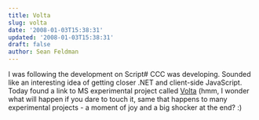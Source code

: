 ```yaml
---
title: Volta
slug: volta
date: '2008-01-03T15:38:31'
updated: '2008-01-03T15:38:31'
draft: false
author: Sean Feldman
---
```



I was following the development on Script# CCC was developing. Sounded like an interesting idea of getting closer .NET and client-side JavaScript. Today found a link to MS experimental project called [Volta](http://labs.live.com/volta) (hmm, I wonder what will happen if you dare to touch it, same that happens to many experimental projects - a moment of joy and a big shocker at the end? :)


